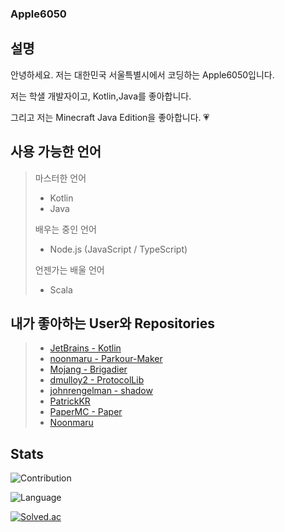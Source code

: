 ### Apple6050

## 설명

안녕하세요. 저는 대한민국 서울특별시에서 코딩하는 Apple6050입니다.

저는 학샐 개발자이고, Kotlin,Java를 좋아합니다.

그리고 저는 Minecraft Java Edition을 좋아합니다. :heartpulse:

## 사용 가능한 언어

> 마스터한 언어
> - Kotlin
> - Java
> 
> 배우는 중인 언어
> - Node.js (JavaScript / TypeScript)
>
> 언젠가는 배울 언어
> - Scala

## 내가 좋아하는 User와 Repositories

> - [JetBrains - Kotlin](https://github.com/JetBrains/kotlin)
> - [noonmaru - Parkour-Maker](https://github.com/noonmaru/parkour-maker)
> - [Mojang - Brigadier](https://github.com/Mojang/brigadier)
> - [dmulloy2 - ProtocolLib](https://github.com/dmulloy2/ProtocolLib)
> - [johnrengelman - shadow](https://github.com/johnrengelman/shadow)
> - [PatrickKR](https://github.com/Patrick-mc)
> - [PaperMC - Paper](https://github.com/PaperMC/Paper)
> - [Noonmaru](https://github.com/noonmaru)

## Stats

![Contribution](https://github-readme-stats.vercel.app/api?username=Apple6050&cache_seconds=1800&count_private=true&show_icons=true&theme=algolia&include_all_commits=true&count_private=true)

![Language](https://github-readme-stats.vercel.app/api/top-langs/?username=Apple6050&cache_seconds=1800&theme=algolia)

[![Solved.ac](http://mazassumnida.wtf/api/v2/generate_badge?boj=Apple6050&)](https://solved.ac/Apple6050)
